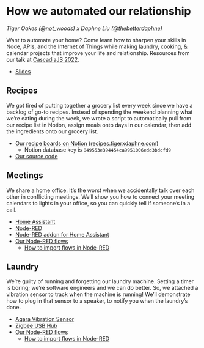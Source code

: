 # How we automated our relationship

_Tiger Oakes ([@not_woods](https://twitter.com/Not_Woods)) x Daphne Liu ([@thebetterdaphne](https://twitter.com/thebetterdaphne))_

Want to automate your home? Come learn how to sharpen your skills in Node, APIs, and the Internet of Things while making laundry, cooking, & calendar projects that improve your life and relationship. Resources from our talk at [CascadiaJS 2022](https://2022.cascadiajs.com/speakers/tiger-oakes).

- [Slides](https://docs.google.com/presentation/d/1f2aMU0tW67sW15dOVwZzcDyae4ecegtwYerq_KiTiNM/edit?usp=sharing)

## Recipes

We got tired of putting together a grocery list every week since we have a backlog of go-to recipes. Instead of spending the weekend planning what we’re eating during the week, we wrote a script to automatically pull from our recipe list in Notion, assign meals onto days in our calendar, then add the ingredients onto our grocery list.

- [Our recipe boards on Notion (recipes.tigerxdaphne.com)](https://tigeroakes.notion.site/849553e394454ca9951006edd3bdcfd9?v=61420e4d89e144289d58393786d743a5)
  - Notion database key is `849553e394454ca9951006edd3bdcfd9`
- [Our source code](https://github.com/NotWoods/automate-our-relationship/tree/main/notion-recipe-randomizer)

## Meetings

We share a home office. It’s the worst when we accidentally talk over each other in conflicting meetings. We’ll show you how to connect your meeting calendars to lights in your office, so you can quickly tell if someone’s in a call.

- [Home Assistant](https://www.home-assistant.io/)
- [Node-RED](https://nodered.org/)
- [Node-RED addon for Home Assistant](https://github.com/hassio-addons/addon-node-red)
- [Our Node-RED flows](https://github.com/NotWoods/automate-our-relationship/blob/main/node-red-flows.json)
  - [How to import flows in Node-RED](https://nodered.org/docs/user-guide/editor/workspace/import-export)

## Laundry

We’re guilty of running and forgetting our laundry machine. Setting a timer is boring; we’re software engineers and we can do better. So, we attached a vibration sensor to track when the machine is running! We’ll demonstrate how to plug in that sensor to a speaker, to notify you when the laundry’s done.

- [Aqara Vibration Sensor](https://amazon.com/Aqara-Sensor/dp/B07PJT939B)
- [Zigbee USB Hub](https://amazon.com/Zigbee-USB-Hub/dp/B09KXTCMSC)
- [Our Node-RED flows](https://github.com/NotWoods/automate-our-relationship/blob/main/node-red-flows.json)
  - [How to import flows in Node-RED](https://nodered.org/docs/user-guide/editor/workspace/import-export)
